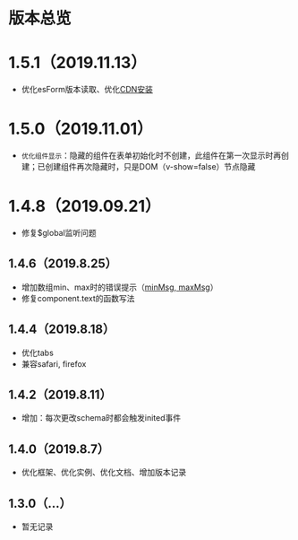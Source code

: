 # 版本总览

# 1.5.1（2019.11.13）
- 优化esForm版本读取、优化[CDN安装](../base/install.md#npm安装)

# 1.5.0（2019.11.01）
- `优化组件显示`：隐藏的组件在表单初始化时不创建，此组件在第一次显示时再创建；已创建组件再次隐藏时，只是DOM（v-show=false）节点隐藏

# 1.4.8（2019.09.21）
- 修复$global监听问题

## 1.4.6（2019.8.25）
- 增加数组min、max时的错误提示（[minMsg, maxMsg](../base/array.md#配置属性)）
- 修复component.text的函数写法

## 1.4.4（2019.8.18）
- 优化tabs
- 兼容safari, firefox

## 1.4.2（2019.8.11）
- 增加：每次更改schema时都会触发inited事件

## 1.4.0（2019.8.7）
- 优化框架、优化实例、优化文档、增加版本记录

## 1.3.0（...）
- 暂无记录
